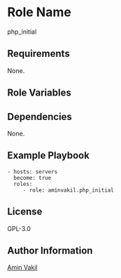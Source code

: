 Role Name
=========

php_initial

Requirements
------------

None.

Role Variables
--------------

Dependencies
------------

None.

Example Playbook
----------------

    - hosts: servers
      become: true
      roles:
         - role: aminvakil.php_initial

License
-------

GPL-3.0

Author Information
------------------

[Amin Vakil](https://www.aminvakil.com/)
